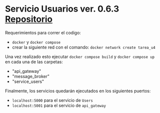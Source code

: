 # Servicio Usuarios ver. 0.6.3 [Repositorio](https://github.com/iZeelow/ArquiSW_TareaU4)

Requerimientos para correr el codigo:
- ```docker``` y ```docker compose```
- crear la siguiente red con el comando: ```docker network create tarea_u4```

Una vez realizado esto ejecutar ```docker compose build``` y ```docker compose up``` en cada una de las carpetas:
- "api_gateway"
- "message_broker"
- "service_users"

Finalmente, los servicios quedarán ejecutados en los siguientes puertos:
- ```localhost:5000``` para el servicio de ```Users```
- ```localhost:5001``` para el servicio de ```api_gateway```
